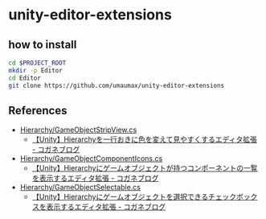 # unity-editor-extensions


## how to install
``` bash
cd $PROJECT_ROOT
mkdir -p Editor
cd Editor
git clone https://github.com/umaumax/unity-editor-extensions
```


## References
* [Hierarchy/GameObjectStripView.cs]( Hierarchy/GameObjectStripView.cs )
  * [【Unity】Hierarchyを一行おきに色を変えて見やすくするエディタ拡張 \- コガネブログ]( https://baba-s.hatenablog.com/entry/2015/05/09/122713 )
* [Hierarchy/GameObjectComponentIcons.cs]( Hierarchy/GameObjectComponentIcons.cs )
  * [【Unity】Hierarchyにゲームオブジェクトが持つコンポーネントの一覧を表示するエディタ拡張 \- コガネブログ]( https://baba-s.hatenablog.com/entry/2015/05/08/114119 )
* [Hierarchy/GameObjectSelectable.cs]( Hierarchy/GameObjectSelectable.cs )
  * [【Unity】Hierarchyにゲームオブジェクトを選択できるチェックボックスを表示するエディタ拡張 \- コガネブログ]( https://baba-s.hatenablog.com/entry/2015/04/29/133141 )

